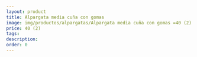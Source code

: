 ```yaml
---
layout: product
title: Alpargata media cuña con gomas 
image: img/productos/alpargatas/Alpargata media cuña con gomas =40 (2).webp
price: 40 (2)
tags: 
description: 
order: 0
---
```

